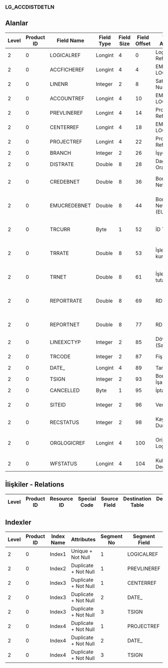 ### LG_ACCDISTDETLN

## Alanlar

**Level**|**Product ID**|**Field Name**|**Field Type**|**Field Size**|**Field Offset**|**Türkçe Açıklama**|**Expression**
-----|-----|-----|-----|-----|-----|-----|-----
2|0|LOGICALREF|Longint|4|0|Logical Reference|Logical Reference
2|0|ACCFICHEREF|Longint|4|4|EMFICHE LOGICALREF|EMFICHE LOGICALREF
2|0|LINENR|Integer|2|8|Satır Numarası|Line Number
2|0|ACCOUNTREF|Longint|4|10|EMUHACC LOGICALREF|EMUHACC LOGICALREF
2|0|PREVLINEREF|Longint|4|14|Proje Log. Ref.|PROJECT LOGICALREF
2|0|CENTERREF|Longint|4|18|EMCENTER LOGICALREF|EMCENTER LOGICALREF
2|0|PROJECTREF|Longint|4|22|Proje Log. Ref.|PROJECT LOGICALREF
2|0|BRANCH|Integer|2|26|İşyeri|Division
2|0|DISTRATE|Double|8|28|Dağıtım Oranı|Distribution Rate
2|0|CREDEBNET|Double|8|36|Borç/Alacak Net Tutar|Debit / Credit Net Amount
2|0|EMUCREDEBNET|Double|8|44|Borç/Alacak Net Tutar (EURO)|Debit / Credit Net Amount (EURO)
2|0|TRCURR|Byte|1|52|İD Türü|Transaction Currency Type
2|0|TRRATE|Double|8|53|İşlem dövizi kuru|Transaction Currency Exchange Rate
2|0|TRNET|Double|8|61|İşlem dövizi tutarı|Transaction Currency Amount
2|0|REPORTRATE|Double|8|69|RD Kuru|Reporting Currency Exchange Rate
2|0|REPORTNET|Double|8|77|RD Tutarı|Reporting Currency Amount
2|0|LINEEXCTYP|Integer|2|85|Döviz Türü (Satır)|F. Currency Type (Line)
2|0|TRCODE|Integer|2|87|Fiş türü|Voucher Type
2|0|DATE_|Longint|4|89|Tarih|Date
2|0|TSIGN|Integer|2|93|Borç/Alacak İşareti|Debit / Credit Sign
2|0|CANCELLED|Byte|1|95|İptal Edilmiş|Cancelled
2|0|SITEID|Integer|2|96|Veri Merkezi|Data Processing Site
2|0|RECSTATUS|Integer|2|98|Kayıt Durumu|Record Status
2|0|ORGLOGICREF|Longint|4|100|Orijinal Kayıt Log. Ref.|Original Record Logical Reference
2|0|WFSTATUS|Longint|4|104|Kullanımda Değil|Not In Use

## İlişkiler - Relations

**Level**|**Product ID**|**Resource ID**|**Special Code**|**Source Field**|**Destination Table**|**Destination Field**|**Relation Type**|**Extra Condition**
-----|-----|-----|-----|-----|-----|-----|-----|-----

## Indexler

**Level**|**Product ID**|**Index Name**|**Attributes**|**Segment No**|**Segment Field**|**Sense**
-----|-----|-----|-----|-----|-----|-----
2|0|Index1|Unique + Not Null|1|LOGICALREF|Ascending
2|0|Index2|Duplicate + Not Null|1|PREVLINEREF|Ascending
2|0|Index3|Duplicate + Not Null|1|CENTERREF|Ascending
2|0|Index3|Duplicate + Not Null|2|DATE_|Ascending
2|0|Index3|Duplicate + Not Null|3|TSIGN|Ascending
2|0|Index4|Duplicate + Not Null|1|PROJECTREF|Ascending
2|0|Index4|Duplicate + Not Null|2|DATE_|Ascending
2|0|Index4|Duplicate + Not Null|3|TSIGN|Ascending
